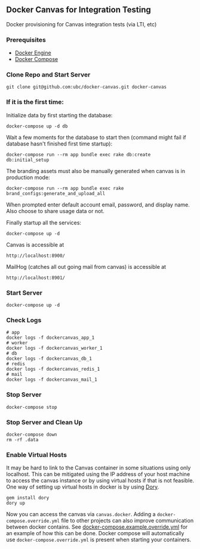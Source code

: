 Docker Canvas for Integration Testing
-------------------------------

Docker provisioning for Canvas integration tests (via LTI, etc)

### Prerequisites

* [Docker Engine](https://docs.docker.com/engine/installation/)
* [Docker Compose](https://docs.docker.com/compose/install/)

### Clone Repo and Start Server

    git clone git@github.com:ubc/docker-canvas.git docker-canvas

### If it is the first time:

Initialize data by first starting the database:

    docker-compose up -d db

Wait a few moments for the database to start then (command might fail if database hasn't finished first time startup):

    docker-compose run --rm app bundle exec rake db:create db:initial_setup

The branding assets must also be manually generated when canvas is in production mode:

    docker-compose run --rm app bundle exec rake brand_configs:generate_and_upload_all

When prompted enter default account email, password, and display name. Also choose to share usage data or not.

Finally startup all the services:

    docker-compose up -d

Canvas is accessible at

    http://localhost:8900/

MailHog (catches all out going mail from canvas) is accessible at

    http://localhost:8901/

### Start Server

    docker-compose up -d

### Check Logs

    # app
    docker logs -f dockercanvas_app_1
    # worker
    docker logs -f dockercanvas_worker_1
    # db
    docker logs -f dockercanvas_db_1
    # redis
    docker logs -f dockercanvas_redis_1
    # mail
    docker logs -f dockercanvas_mail_1

### Stop Server

    docker-compose stop

### Stop Server and Clean Up

    docker-compose down
    rm -rf .data

### Enable Virtual Hosts

 It may be hard to link to the Canvas container in some situations using only localhost. This can be mitigated using the IP address of your host machine to access the canvas instance or by using virtual hosts if that is not feasible. One way of setting up virtual hosts in docker is by using [Dory](https://github.com/FreedomBen/dory).

    gem install dory
    dory up

Now you can access the canvas via `canvas.docker`. Adding a `docker-compose.override.yml` file to other projects can also improve communication between docker contains. See [docker-compose.example.override.yml](docker-compose.example.override.yml) for an example of how this can be done. Docker compose will automatically use `docker-compose.override.yml` is present when starting your containers.